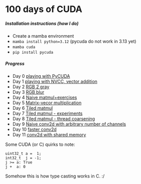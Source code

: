 # 100 days of CUDA


<!-- WARNING: THIS FILE WAS AUTOGENERATED! DO NOT EDIT! -->

##### Installation instructions (how I do)

- Create a mamba environment
- `mamba install python=3.12` (pycuda do not work in 3.13 yet)
- `mamba cuda`
- `pip install pycuda`

##### Progress

- Day 0 [playing with
  PyCUDA](https://xl0.github.io/cuda-100/day_00_pycuda.html)
- Day 1 [playing with NVCC, vector
  addition](https://github.com/xl0/cuda-100/tree/master/nbs/day_01_nvcc)
- Day 2 [RGB 2
  gray](https://xl0.github.io/cuda-100/day_02_grayscale.html)
- Day 3 [RGB blur](https://xl0.github.io/cuda-100/day_03_blurry.html)
- Day 4 [Naive
  matmul+exercises](https://xl0.github.io/cuda-100/day_04_matmul.html)
- Day 5 [Matrix-vecor
  multiplication](https://xl0.github.io/cuda-100/day_05_matrix-vector.html)
- Day 6 [Tiled
  matmul](https://xl0.github.io/cuda-100/day_06_matmul-tiled.html)
- Day 7 [Tiled matmul -
  experiments](https://xl0.github.io/cuda-100/day_07_matmul-tiled-experiments.html)
- Day 8 [Tiled matmul - thread
  coarsening](https://xl0.github.io/cuda-100/day_08_thread-coarsening.html)
- Day 9 [Naive conv2d with arbitrary number of
  channels](https://xl0.github.io/cuda-100/day_09_conv2d.html)
- Day 10 [faster
  conv2d](https://xl0.github.io/cuda-100/day_10_conv2d-experiments.html)
- Day 11 [conv2d with shared
  memory](https://xl0.github.io/cuda-100/day_11_conv2d_halo.html)

Some CUDA (or C) quirks to note:

    uint32_t a =  1;
    int32_t  j = -1;
    j >= a: True
    j +  a: 0

Somehow this is how type casting works in C. :/
